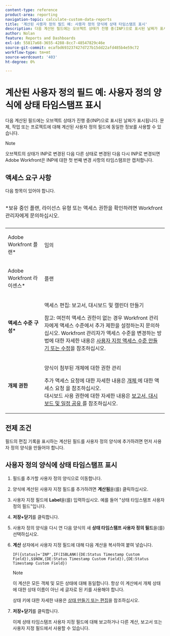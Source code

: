 ```yaml
---
content-type: reference
product-area: reporting
navigation-topic: calculate-custom-data-reports
title: '계산된 사용자 정의 필드 예: 사용자 정의 양식에 상태 타임스탬프 표시'
description: 다음 계산된 필드에는 오브젝트 상태가 진행 중(INP)으로 표시된 날짜가 표시됩니다. 문제, 작업 또는 프로젝트에 대해 계산된 사용자 정의 필드에 동일한 정보를 사용할 수 있습니다.
author: Nolan
feature: Reports and Dashboards
exl-id: 55817a68-3655-4288-8cc7-48547829c46e
source-git-commit: ecafbd693237427d727b15dd22afd485b4e59c72
workflow-type: tm+mt
source-wordcount: '403'
ht-degree: 0%

---
```


# 계산된 사용자 정의 필드 예: 사용자 정의 양식에 상태 타임스탬프 표시

다음 계산된 필드에는 오브젝트 상태가 진행 중(INP)으로 표시된 날짜가 표시됩니다. 문제, 작업 또는 프로젝트에 대해 계산된 사용자 정의 필드에 동일한 정보를 사용할 수 있습니다.

>[!NOTE]
>
>오브젝트의 상태가 INP로 변경된 다음 다른 상태로 변경된 다음 다시 INP로 변경되면 Adobe Workfront은 INP에 대한 첫 번째 변경 사항의 타임스탬프만 캡처합니다.

## 액세스 요구 사항

다음 항목이 있어야 합니다.

<table style="table-layout:auto"> 
 <caption style="text-align: left;"> 
  <p>*보유 중인 플랜, 라이선스 유형 또는 액세스 권한을 확인하려면 Workfront 관리자에게 문의하십시오.</p> 
 </caption> 
 <col> 
 </col> 
 <col> 
 </col> 
 <tbody> 
  <tr> 
   <td> <p>Adobe Workfront 플랜*</p> </td> 
   <td>임의</td> 
  </tr> 
  <tr> 
   <td> <p>Adobe Workfront 라이센스*</p> </td> 
   <td> <p>플랜 </p> </td> 
  </tr> 
  <tr> 
   <td><strong>액세스 수준 구성*</strong> </td> 
   <td> <p>액세스 편집: 보고서, 대시보드 및 캘린더 만들기</p> <p>참고: 여전히 액세스 권한이 없는 경우 Workfront 관리자에게 액세스 수준에서 추가 제한을 설정하는지 문의하십시오. Workfront 관리자가 액세스 수준을 변경하는 방법에 대한 자세한 내용은 <a href="../../../administration-and-setup/add-users/configure-and-grant-access/create-modify-access-levels.md" class="MCXref xref">사용자 지정 액세스 수준 만들기 또는 수정</a>을 참조하십시오.</p> </td> 
  </tr> 
  <tr> 
   <td> <p><strong>개체 권한</strong> </p> </td> 
   <td> <p>양식이 첨부된 개체에 대한 권한 관리</p> <p>추가 액세스 요청에 대한 자세한 내용은 <a href="../../../workfront-basics/grant-and-request-access-to-objects/request-access.md" class="MCXref xref">개체 </a>에 대한 액세스 요청 을 참조하십시오.<br>대시보드 사용 권한에 대한 자세한 내용은 <a href="../../../workfront-basics/grant-and-request-access-to-objects/permissions-reports-dashboards-calendars.md" class="MCXref xref">보고서, 대시보드 및 일정 공유 </a>를 참조하십시오.</p> </td> 
  </tr> 
 </tbody> 
</table>

## 전제 조건

필드의 편집 기록을 표시하는 계산된 필드를 사용자 정의 양식에 추가하려면 먼저 사용자 정의 양식을 만들어야 합니다.

## 사용자 정의 양식에 상태 타임스탬프 표시

1. 필드를 추가할 사용자 정의 양식으로 이동합니다.
1. 양식에 계산된 사용자 지정 필드를 추가하려면 **계산됨**&#x200B;을(를) 클릭하십시오.
1. 사용자 지정 필드에 **Label**&#x200B;을(를) 입력하십시오. 예를 들어 &quot;상태 타임스탬프 사용자 정의 필드&quot;입니다.
1. **저장+닫기**&#x200B;를 클릭합니다.
1. 사용자 정의 양식을 다시 연 다음 양식의 새 **상태 타임스탬프 사용자 정의 필드**&#x200B;을(를) 선택하십시오.
1. **계산** 상자에서 사용자 지정 필드에 대해 다음 계산을 복사하여 붙여 넣습니다.

   ```
   IF({status}='INP',IF(ISBLANK({DE:Status Timestamp Custom Field}),$$NOW,{DE:Status Timestamp Custom Field}),{DE:Status Timestamp Custom Field})  
   ```

   >[!NOTE]
   >
   >이 계산은 모든 객체 및 모든 상태에 대해 동일합니다. 항상 이 계산에서 개체 상태에 대한 상태 이름이 아닌 세 글자로 된 키를 사용해야 합니다.
   >
   >상태 키에 대한 자세한 내용은 [상태 만들기 또는 편집](../../../administration-and-setup/customize-workfront/creating-custom-status-and-priority-labels/create-or-edit-a-status.md)을 참조하십시오.

1. **저장+닫기**&#x200B;를 클릭합니다.

   이제 상태 타임스탬프 사용자 지정 필드에 대해 보고하거나 다른 계산, 보고서 또는 사용자 지정 필드에서 사용할 수 있습니다.
